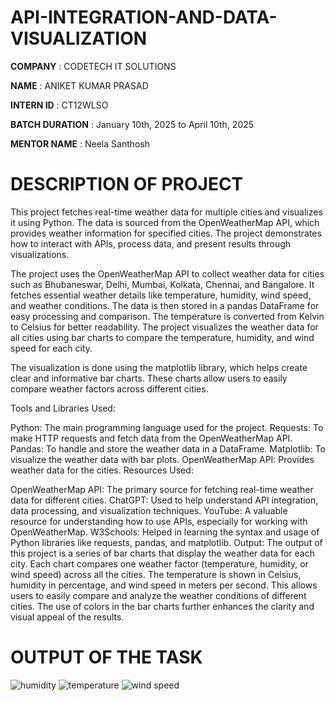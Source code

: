 # API-INTEGRATION-AND-DATA-VISUALIZATION

**COMPANY** : CODETECH IT SOLUTIONS

**NAME** : ANIKET KUMAR PRASAD

**INTERN ID** : CT12WLSO

**BATCH DURATION** : January 10th, 2025 to April 10th, 2025

**MENTOR NAME** : Neela Santhosh

# DESCRIPTION OF PROJECT

This project fetches real-time weather data for multiple cities and visualizes it using Python. The data is sourced from the OpenWeatherMap API, which provides weather information for specified cities. The project demonstrates how to interact with APIs, process data, and present results through visualizations.

The project uses the OpenWeatherMap API to collect weather data for cities such as Bhubaneswar, Delhi, Mumbai, Kolkata, Chennai, and Bangalore. It fetches essential weather details like temperature, humidity, wind speed, and weather conditions. The data is then stored in a pandas DataFrame for easy processing and comparison. The temperature is converted from Kelvin to Celsius for better readability. The project visualizes the weather data for all cities using bar charts to compare the temperature, humidity, and wind speed for each city.

The visualization is done using the matplotlib library, which helps create clear and informative bar charts. These charts allow users to easily compare weather factors across different cities.

Tools and Libraries Used:

Python: The main programming language used for the project.
Requests: To make HTTP requests and fetch data from the OpenWeatherMap API.
Pandas: To handle and store the weather data in a DataFrame.
Matplotlib: To visualize the weather data with bar plots.
OpenWeatherMap API: Provides weather data for the cities.
Resources Used:

OpenWeatherMap API: The primary source for fetching real-time weather data for different cities.
ChatGPT: Used to help understand API integration, data processing, and visualization techniques.
YouTube: A valuable resource for understanding how to use APIs, especially for working with OpenWeatherMap.
W3Schools: Helped in learning the syntax and usage of Python libraries like requests, pandas, and matplotlib.
Output: The output of this project is a series of bar charts that display the weather data for each city. Each chart compares one weather factor (temperature, humidity, or wind speed) across all the cities. The temperature is shown in Celsius, humidity in percentage, and wind speed in meters per second. This allows users to easily compare and analyze the weather conditions of different cities. The use of colors in the bar charts further enhances the clarity and visual appeal of the results.

# OUTPUT OF THE TASK

![humidity](https://github.com/user-attachments/assets/f901e2ab-5970-495a-8f29-c48850094b5a)
![temperature](https://github.com/user-attachments/assets/c1023a6e-7a87-441f-a77e-3fd096d86d81)
![wind speed](https://github.com/user-attachments/assets/21b0f01b-01b3-4b49-a4af-0647b9497286)
